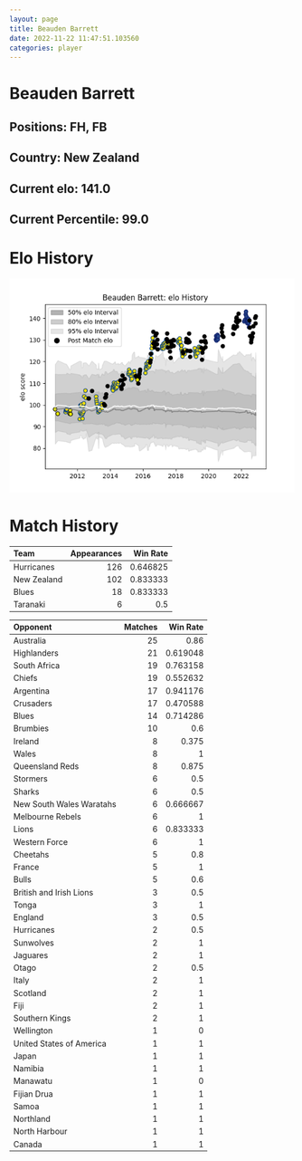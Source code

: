 ```yaml
---  
layout: page  
title: Beauden Barrett  
date: 2022-11-22 11:47:51.103560  
categories: player  
---
```

# Beauden Barrett

## Positions: FH, FB

## Country: New Zealand

## Current elo: 141.0

## Current Percentile: 99.0

# Elo History


![elo history](history_BeaudenBarrett.png)
# Match History


| Team        |   Appearances |   Win Rate |
|:------------|--------------:|-----------:|
| Hurricanes  |           126 |   0.646825 |
| New Zealand |           102 |   0.833333 |
| Blues       |            18 |   0.833333 |
| Taranaki    |             6 |   0.5      |

| Opponent                 |   Matches |   Win Rate |
|:-------------------------|----------:|-----------:|
| Australia                |        25 |   0.86     |
| Highlanders              |        21 |   0.619048 |
| South Africa             |        19 |   0.763158 |
| Chiefs                   |        19 |   0.552632 |
| Argentina                |        17 |   0.941176 |
| Crusaders                |        17 |   0.470588 |
| Blues                    |        14 |   0.714286 |
| Brumbies                 |        10 |   0.6      |
| Ireland                  |         8 |   0.375    |
| Wales                    |         8 |   1        |
| Queensland Reds          |         8 |   0.875    |
| Stormers                 |         6 |   0.5      |
| Sharks                   |         6 |   0.5      |
| New South Wales Waratahs |         6 |   0.666667 |
| Melbourne Rebels         |         6 |   1        |
| Lions                    |         6 |   0.833333 |
| Western Force            |         6 |   1        |
| Cheetahs                 |         5 |   0.8      |
| France                   |         5 |   1        |
| Bulls                    |         5 |   0.6      |
| British and Irish Lions  |         3 |   0.5      |
| Tonga                    |         3 |   1        |
| England                  |         3 |   0.5      |
| Hurricanes               |         2 |   0.5      |
| Sunwolves                |         2 |   1        |
| Jaguares                 |         2 |   1        |
| Otago                    |         2 |   0.5      |
| Italy                    |         2 |   1        |
| Scotland                 |         2 |   1        |
| Fiji                     |         2 |   1        |
| Southern Kings           |         2 |   1        |
| Wellington               |         1 |   0        |
| United States of America |         1 |   1        |
| Japan                    |         1 |   1        |
| Namibia                  |         1 |   1        |
| Manawatu                 |         1 |   0        |
| Fijian Drua              |         1 |   1        |
| Samoa                    |         1 |   1        |
| Northland                |         1 |   1        |
| North Harbour            |         1 |   1        |
| Canada                   |         1 |   1        |